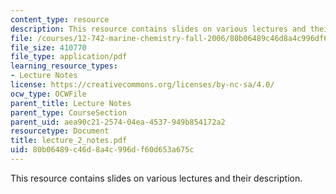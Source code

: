 ```yaml
---
content_type: resource
description: This resource contains slides on various lectures and their description.
file: /courses/12-742-marine-chemistry-fall-2006/80b06489c46d8a4c996df60d653a675c_lecture_2_notes.pdf
file_size: 410770
file_type: application/pdf
learning_resource_types:
- Lecture Notes
license: https://creativecommons.org/licenses/by-nc-sa/4.0/
ocw_type: OCWFile
parent_title: Lecture Notes
parent_type: CourseSection
parent_uid: aea90c21-2574-04ea-4537-949b854172a2
resourcetype: Document
title: lecture_2_notes.pdf
uid: 80b06489-c46d-8a4c-996d-f60d653a675c
---
```

This resource contains slides on various lectures and their description.